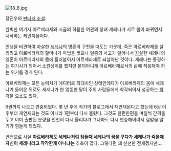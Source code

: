 ![18_8.jpg](http://z4.enha.kr/http://rigvedawiki.net/r1/pds/18_8.jpg)

장진우의 [판타지 소설](%ED%8C%90%ED%83%80%EC%A7%80%20%EC%86%8C%EC%84%A4.md).

완벽한 여기사 아르베라제와 시골의 허름한 여관의 창녀 세레나가 서로 몸이 바뀌면서 시작하는 체인지물이다.

인생을 비관하여 자살한 [세레나](%EC%84%B8%EB%A0%88%EB%82%98.md)의 영혼이 구천을 떠도는 가운데, 죽은
아르베라제를 살리려고 아르베라제의 할머니가 마법을 썻으나 일종의 사고가 일어나서 [자살](%EC%9E%90%EC%82%B4.md)한
세레나의 영혼이 아르베라제의 몸에 들러붙어서 아르베라제로 되살아난 것이다. 세레나는 동경하는 여기사가 되어서 소원성취를 했지만 본의아니게
아르베라제로서의 삶에 적응해야 하는 위기를 겪게 된다.

아르베라제는 모든 능력치가 에디터로 최대치인 상태인데다가 아르베라제의 몸에 세레나가 들어온 뒤로도 세레나가 한 엉뚱한 말이 주위 사람들에게
착각되어서 성공하는 [착각물](%EC%B0%A9%EA%B0%81%EB%AC%BC.md) 요소도 있다.

6권까지 나오고 연중되었다. 몇 년 후에 작가의 블로그에서 재연재된다고 했는데 6권 이후부터 재연재되는 것도 아니라 1편부터 다시 올렸다.
그것도 한편한편을 며칠씩 간격을 두고 이미 출판된 분량을 천천히 다시 올리다가 그나마도 다시 연중해버려서 결말을 알기가 힘들게 되었다.

반전으로 사실 **아르베라제도 세레나처럼 잠들때 세레나의 꿈을 꾸다가 세레나가 죽을때 자신이 세레나라고 착각한게 아니냐는** 추측이 많다.
그렇다면 꽤 신선한 전개겠지만....

